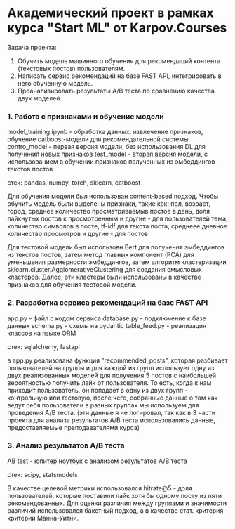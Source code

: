 # Академический проект в рамках курса "Start ML" от Karpov.Courses
Задача проекта: 

1. Обучить модель машинного обучения для рекомендаций контента (текстовых постов) пользователям. 
2. Написать сервис рекомендаций на базе FAST API, интегрировать в него обученную модель.
3. Проанализировать результаты A/B теста по сравнению качества двух моделей.


### 1. Работа с признаками и обучение модели 

model_training.ipynb - обработка данных, извлечение признаков, обучение catboost-модели для рекомендательной системы
contro_model - первая версия модели, без использования DL для получения новых признаков
test_model - вторая версия модели, с использованием в обучении признаков полученных из эмбеддингов текстов постов

стек:
pandas, numpy, torch, sklearn, catboost

Для обучения модели был использован content-based подход.
Чтобы обучить модель были выделены признаки, такие как:
пол, возраст, город, среднее количество просматриваемыв постов в день, доля лайкнутых постов к просмотренным и другие - для пользователей
тема, количество символов в посте, tf-idf для текста поста, среднеее дневное количество просмотров и другие - для постов

Для тестовой модели был использовн Bert для получения эмбеддингов из текстов постов, затем метод главных компонент (PCA)
для уменьшения размерности эмбеддингов, затем алгоритм кластеризации sklearn.cluster.AgglomerativeClustering для создания смысловых кластеров.
Далее, эти кластеры были использованы в качестве признаков для обучения тестовой модели.


### 2. Разработка сервиса рекомендаций на базе FAST API

app.py - файл с кодом сервиса 
database.py - подключение к базе данных
schema.py - схемы на pydantic
table_feed.py - реализация классов на языке ORM

стек: 
sqlalchemy, fastapi

в app.py реализована функция "recommended_posts", которая разбивает пользователей на группы и для каждой из групп использует одну из двух реализованных моделей
для получения 5 постов с наибольшей вероятностью получить лайк от пользователя. То есть, когда к нам приходит пользователь, он попадает в одну из двух групп - контрольную или тестовую,
после чего, собранные данные о том как ведут себя пользователи в разных группах мы используем для проведения A/B теста.
(эти данные я не логировал, так как в 3 части проекта для анализа результатов A/B теста использовались данные, предоставляемые преподавателями курса)


### 3. Анализ результатов A/B теста
AB test - юпитер ноутбук с анализом результатов A/B теста

стек:
scipy, statsmodels

В качестве целевой метрики использовался hitrate@5 - доля пользователей, которые поставили лайк хотя бы одному посту из пяти рекомендованных.
Для оценки различия между группами и значимости различий использовался бакетный подход, а в качестве стат. критерия - критерий Манна-Уитни.
